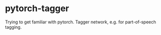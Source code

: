 # pytorch-tagger
Trying to get familiar with pytorch. Tagger network, e.g. for part-of-speech tagging.
